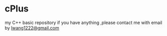 # cPlus
my C++ basic repository
if you have anything ,please contact me with email by lwang1222@gmail.com
